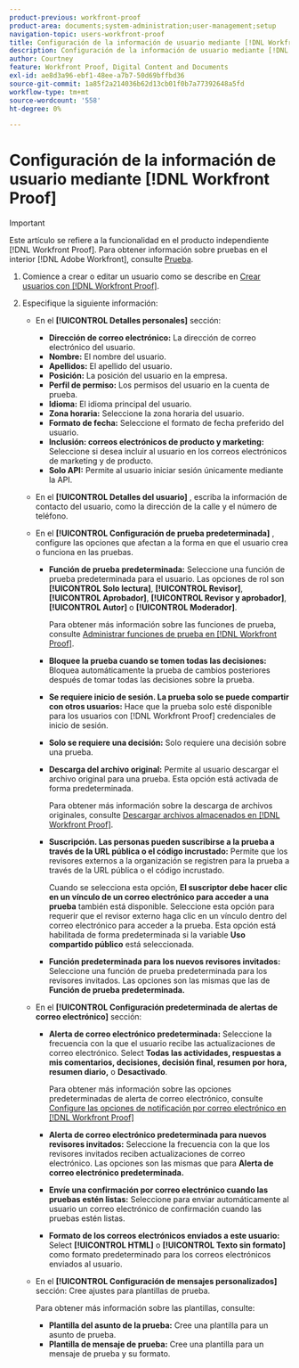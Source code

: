 ```yaml
---
product-previous: workfront-proof
product-area: documents;system-administration;user-management;setup
navigation-topic: users-workfront-proof
title: Configuración de la información de usuario mediante [!DNL Workfront Proof]
description: Configuración de la información de usuario mediante [!DNL Workfront Proof]
author: Courtney
feature: Workfront Proof, Digital Content and Documents
exl-id: ae8d3a96-ebf1-48ee-a7b7-50d69bffbd36
source-git-commit: 1a85f2a214036b62d13cb01f0b7a77392648a5fd
workflow-type: tm+mt
source-wordcount: '558'
ht-degree: 0%

---
```


# Configuración de la información de usuario mediante [!DNL Workfront Proof]

>[!IMPORTANT]
>
>Este artículo se refiere a la funcionalidad en el producto independiente [!DNL Workfront Proof]. Para obtener información sobre pruebas en el interior [!DNL Adobe Workfront], consulte [Prueba](../../../review-and-approve-work/proofing/proofing.md).

1. Comience a crear o editar un usuario como se describe en [Crear usuarios con [!DNL Workfront Proof]](../../../workfront-proof/wp-mnguserscontacts/users/create-users.md).
1. Especifique la siguiente información:

   * En el **[!UICONTROL Detalles personales]** sección:

      * **Dirección de correo electrónico:** La dirección de correo electrónico del usuario.
      * **Nombre:** El nombre del usuario.
      * **Apellidos:** El apellido del usuario.
      * **Posición:** La posición del usuario en la empresa.
      * **Perfil de permiso:** Los permisos del usuario en la cuenta de prueba.
      * **Idioma:** El idioma principal del usuario.
      * **Zona horaria:** Seleccione la zona horaria del usuario.
      * **Formato de fecha:** Seleccione el formato de fecha preferido del usuario.
      * **Inclusión: correos electrónicos de producto y marketing:** Seleccione si desea incluir al usuario en los correos electrónicos de marketing y de producto.
      * **Solo API:** Permite al usuario iniciar sesión únicamente mediante la API.
   * En el **[!UICONTROL Detalles del usuario]** , escriba la información de contacto del usuario, como la dirección de la calle y el número de teléfono.
   * En el **[!UICONTROL Configuración de prueba predeterminada]** , configure las opciones que afectan a la forma en que el usuario crea o funciona en las pruebas.

      * **Función de prueba predeterminada:** Seleccione una función de prueba predeterminada para el usuario. Las opciones de rol son **[!UICONTROL Solo lectura]**, **[!UICONTROL Revisor]**, **[!UICONTROL Aprobador]**, **[!UICONTROL Revisor y aprobador]**, **[!UICONTROL Autor]** o **[!UICONTROL Moderador]**.

         Para obtener más información sobre las funciones de prueba, consulte [Administrar funciones de prueba en [!DNL Workfront Proof]](../../../workfront-proof/wp-work-proofsfiles/share-proofs-and-files/manage-proof-roles.md).

      * **Bloquee la prueba cuando se tomen todas las decisiones:** Bloquea automáticamente la prueba de cambios posteriores después de tomar todas las decisiones sobre la prueba.
      * **Se requiere inicio de sesión. La prueba solo se puede compartir con otros usuarios:** Hace que la prueba solo esté disponible para los usuarios con [!DNL Workfront Proof] credenciales de inicio de sesión.
      * **Solo se requiere una decisión:** Solo requiere una decisión sobre una prueba.
      * **Descarga del archivo original:** Permite al usuario descargar el archivo original para una prueba. Esta opción está activada de forma predeterminada.

         Para obtener más información sobre la descarga de archivos originales, consulte [Descargar archivos almacenados en [!DNL Workfront Proof]](../../../workfront-proof/wp-work-proofsfiles/manage-your-work/download-files-stored.md).

         <!--      
        <li data-mc-conditions="QuicksilverOrClassic.Draft mode"><strong>Public sharing. The proof can be shared via a public URL or embedded code:</strong>Enables the user to share proofs via a public URL or embed code.<br>This option is enabled by default but is not available if the&nbsp;<strong>Login required</strong>option is selected.<br>For more information on sharing proofs, see "<a href="../../../workfront-proof/wp-work-proofsfiles/share-proofs-and-files/share-public-url.md" class="MCXref xref" xrefformat="{para}">Share the Public URL in Workfront Proof</a>."</li>      
        -->

      * **Suscripción. Las personas pueden suscribirse a la prueba a través de la URL pública o el código incrustado:** Permite que los revisores externos a la organización se registren para la prueba a través de la URL pública o el código incrustado.

         Cuando se selecciona esta opción, **El suscriptor debe hacer clic en un vínculo de un correo electrónico para acceder a una prueba** también está disponible. Seleccione esta opción para requerir que el revisor externo haga clic en un vínculo dentro del correo electrónico para acceder a la prueba.
Esta opción está habilitada de forma predeterminada si la variable **Uso compartido público** está seleccionada.

      * **Función predeterminada para los nuevos revisores invitados:** Seleccione una función de prueba predeterminada para los revisores invitados. Las opciones son las mismas que las de **Función de prueba predeterminada.**
   * En el **[!UICONTROL Configuración predeterminada de alertas de correo electrónico]** sección:

      * **Alerta de correo electrónico predeterminada:** Seleccione la frecuencia con la que el usuario recibe las actualizaciones de correo electrónico. Select **Todas las actividades, respuestas a mis comentarios, decisiones, decisión final, resumen por hora, resumen diario,** o **Desactivado**.

         Para obtener más información sobre las opciones predeterminadas de alerta de correo electrónico, consulte [Configure las opciones de notificación por correo electrónico en [!DNL Workfront Proof]](../../../workfront-proof/wp-emailsntfctns/email-alerts/config-email-notification-settings-wp.md)

      * **Alerta de correo electrónico predeterminada para nuevos revisores invitados:** Seleccione la frecuencia con la que los revisores invitados reciben actualizaciones de correo electrónico. Las opciones son las mismas que para **Alerta de correo electrónico predeterminada.**

      * **Envíe una confirmación por correo electrónico cuando las pruebas estén listas:** Seleccione para enviar automáticamente al usuario un correo electrónico de confirmación cuando las pruebas estén listas.
      * **Formato de los correos electrónicos enviados a este usuario:** Select **[!UICONTROL HTML]** o **[!UICONTROL Texto sin formato]** como formato predeterminado para los correos electrónicos enviados al usuario.
   * En el **[!UICONTROL Configuración de mensajes personalizados]** sección: Cree ajustes para plantillas de prueba.

      Para obtener más información sobre las plantillas, consulte:

      * **Plantilla del asunto de la prueba:** Cree una plantilla para un asunto de prueba.
      * **Plantilla de mensaje de prueba:** Cree una plantilla para un mensaje de prueba y su formato.
